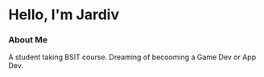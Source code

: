 
<h1>Hello, I'm Jardiv</h1>

<div>
  <h3>About Me</h3>
  <p>A student taking BSIT course. Dreaming of becooming a Game Dev or App Dev. </p>
</div>


<!---
Jardiv/Jardiv is a ✨ special ✨ repository because its `README.md` (this file) appears on your GitHub profile.
You can click the Preview link to take a look at your changes.
--->
